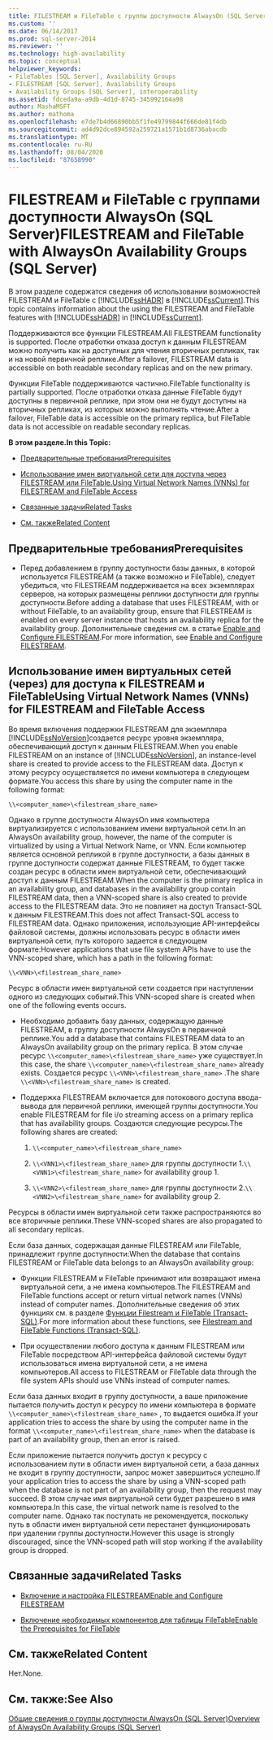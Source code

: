 ```yaml
---
title: FILESTREAM и FileTable с группы доступности AlwaysOn (SQL Server) | Документация Майкрософт
ms.custom: ''
ms.date: 06/14/2017
ms.prod: sql-server-2014
ms.reviewer: ''
ms.technology: high-availability
ms.topic: conceptual
helpviewer_keywords:
- FileTables [SQL Server], Availability Groups
- FILESTREAM [SQL Server], Availability Groups
- Availability Groups [SQL Server], interoperability
ms.assetid: fdceda9a-a9db-4d1d-8745-345992164a98
author: MashaMSFT
ms.author: mathoma
ms.openlocfilehash: e7de7b4d66890bb5f1fe49799844f666de81f4db
ms.sourcegitcommit: ad4d92dce894592a259721a1571b1d8736abacdb
ms.translationtype: MT
ms.contentlocale: ru-RU
ms.lasthandoff: 08/04/2020
ms.locfileid: "87658990"
---
```

# <a name="filestream-and-filetable-with-alwayson-availability-groups-sql-server"></a><span data-ttu-id="7e08c-102">FILESTREAM и FileTable с группами доступности AlwaysOn (SQL Server)</span><span class="sxs-lookup"><span data-stu-id="7e08c-102">FILESTREAM and FileTable with AlwaysOn Availability Groups (SQL Server)</span></span>
  <span data-ttu-id="7e08c-103">В этом разделе содержатся сведения об использовании возможностей FILESTREAM и FileTable с [!INCLUDE[ssHADR](../../../includes/sshadr-md.md)] в [!INCLUDE[ssCurrent](../../../includes/sscurrent-md.md)].</span><span class="sxs-lookup"><span data-stu-id="7e08c-103">This topic contains information about the using the FILESTREAM and FileTable features with [!INCLUDE[ssHADR](../../../includes/sshadr-md.md)] in [!INCLUDE[ssCurrent](../../../includes/sscurrent-md.md)].</span></span>  
  
 <span data-ttu-id="7e08c-104">Поддерживаются все функции FILESTREAM.</span><span class="sxs-lookup"><span data-stu-id="7e08c-104">All FILESTREAM functionality is supported.</span></span> <span data-ttu-id="7e08c-105">После отработки отказа доступ к данным FILESTREAM можно получить как на доступных для чтения вторичных репликах, так и на новой первичной реплике.</span><span class="sxs-lookup"><span data-stu-id="7e08c-105">After a failover, FILESTREAM data is accessible on both readable secondary replicas and on the new primary.</span></span>  
  
 <span data-ttu-id="7e08c-106">Функции FileTable поддерживаются частично.</span><span class="sxs-lookup"><span data-stu-id="7e08c-106">FileTable functionality is partially supported.</span></span> <span data-ttu-id="7e08c-107">После отработки отказа данные FileTable будут доступны в первичной реплике, при этом они не будут доступны на вторичных репликах, из которых можно выполнять чтение.</span><span class="sxs-lookup"><span data-stu-id="7e08c-107">After a failover, FileTable data is accessible on the primary replica, but FileTable data is not accessible on readable secondary replicas.</span></span>  
  
 <span data-ttu-id="7e08c-108">**В этом разделе.**</span><span class="sxs-lookup"><span data-stu-id="7e08c-108">**In this Topic:**</span></span>  
  
-   [<span data-ttu-id="7e08c-109">Предварительные требования</span><span class="sxs-lookup"><span data-stu-id="7e08c-109">Prerequisites</span></span>](#Prerequisites)  
  
-   [<span data-ttu-id="7e08c-110">Использование имен виртуальной сети для доступа через FILESTREAM или FileTable.</span><span class="sxs-lookup"><span data-stu-id="7e08c-110">Using Virtual Network Names (VNNs) for FILESTREAM and FileTable Access</span></span>](#vnn)  
  
-   [<span data-ttu-id="7e08c-111">Связанные задачи</span><span class="sxs-lookup"><span data-stu-id="7e08c-111">Related Tasks</span></span>](#RelatedTasks)  
  
-   [<span data-ttu-id="7e08c-112">См. также</span><span class="sxs-lookup"><span data-stu-id="7e08c-112">Related Content</span></span>](#RelatedContent)  
  
##  <a name="prerequisites"></a><a name="Prerequisites"></a> <span data-ttu-id="7e08c-113">Предварительные требования</span><span class="sxs-lookup"><span data-stu-id="7e08c-113">Prerequisites</span></span>  
  
-   <span data-ttu-id="7e08c-114">Перед добавлением в группу доступности базы данных, в которой используется FILESTREAM (а также возможно и FileTable), следует убедиться, что FILESTREAM поддерживается на всех экземплярах серверов, на которых размещены реплики доступности для группы доступности.</span><span class="sxs-lookup"><span data-stu-id="7e08c-114">Before adding a database that uses FILESTREAM, with or without FileTable, to an availability group, ensure that FILESTREAM is enabled on every server instance that hosts an availability replica for the availability group.</span></span> <span data-ttu-id="7e08c-115">Дополнительные сведения см. в статье [Enable and Configure FILESTREAM](../../../relational-databases/blob/enable-and-configure-filestream.md).</span><span class="sxs-lookup"><span data-stu-id="7e08c-115">For more information, see [Enable and Configure FILESTREAM](../../../relational-databases/blob/enable-and-configure-filestream.md).</span></span>  
  
##  <a name="using-virtual-network-names-vnns-for-filestream-and-filetable-access"></a><a name="vnn"></a><span data-ttu-id="7e08c-116">Использование имен виртуальных сетей (через) для доступа к FILESTREAM и FileTable</span><span class="sxs-lookup"><span data-stu-id="7e08c-116">Using Virtual Network Names (VNNs) for FILESTREAM and FileTable Access</span></span>  
 <span data-ttu-id="7e08c-117">Во время включения поддержки FILESTREAM для экземпляра [!INCLUDE[ssNoVersion](../../../includes/ssnoversion-md.md)]создается ресурс уровня экземпляра, обеспечивающий доступ к данным FILESTREAM.</span><span class="sxs-lookup"><span data-stu-id="7e08c-117">When you enable FILESTREAM on an instance of [!INCLUDE[ssNoVersion](../../../includes/ssnoversion-md.md)], an instance-level share is created to provide access to the FILESTREAM data.</span></span> <span data-ttu-id="7e08c-118">Доступ к этому ресурсу осуществляется по имени компьютера в следующем формате.</span><span class="sxs-lookup"><span data-stu-id="7e08c-118">You access this share by using the computer name in the following format:</span></span>  
  
 `\\<computer_name>\<filestream_share_name>`  
  
 <span data-ttu-id="7e08c-119">Однако в группе доступности AlwaysOn имя компьютера виртуализируется с использованием имени виртуальной сети.</span><span class="sxs-lookup"><span data-stu-id="7e08c-119">In an AlwaysOn availability group, however, the name of the computer is virtualized by using a Virtual Network Name, or VNN.</span></span> <span data-ttu-id="7e08c-120">Если компьютер является основной репликой в группе доступности, а базы данных в группе доступности содержат данные FILESTREAM, то будет также создан ресурс в области имен виртуальной сети, обеспечивающий доступ к данным FILESTREAM.</span><span class="sxs-lookup"><span data-stu-id="7e08c-120">When the computer is the primary replica in an availability group, and databases in the availability group contain FILESTREAM data, then a VNN-scoped share is also created to provide access to the FILESTREAM data.</span></span> <span data-ttu-id="7e08c-121">Это не повлияет на доступ Transact-SQL к данным FILESTREAM.</span><span class="sxs-lookup"><span data-stu-id="7e08c-121">This does not affect Transact-SQL access to FILESTREAM data.</span></span> <span data-ttu-id="7e08c-122">Однако приложения, использующие API-интерфейсы файловой системы, должны использовать ресурс в области имен виртуальной сети, путь которого задается в следующем формате:</span><span class="sxs-lookup"><span data-stu-id="7e08c-122">However applications that use file system APIs have to use the VNN-scoped share, which has a path in the following format:</span></span>  
  
 `\\<VNN>\<filestream_share_name>`  
  
 <span data-ttu-id="7e08c-123">Ресурс в области имен виртуальной сети создается при наступлении одного из следующих событий.</span><span class="sxs-lookup"><span data-stu-id="7e08c-123">This VNN-scoped share is created when one of the following events occurs.</span></span>  
  
-   <span data-ttu-id="7e08c-124">Необходимо добавить базу данных, содержащую данные FILESTREAM, в группу доступности AlwaysOn в первичной реплике.</span><span class="sxs-lookup"><span data-stu-id="7e08c-124">You add a database that contains FILESTREAM data to an AlwaysOn availability group on the primary replica.</span></span> <span data-ttu-id="7e08c-125">В этом случае ресурс `\\<computer_name>\<filestream_share_name>` уже существует.</span><span class="sxs-lookup"><span data-stu-id="7e08c-125">In this case, the share `\\<computer_name>\<filestream_share_name>` already exists.</span></span> <span data-ttu-id="7e08c-126">Создается ресурс `\\<VNN>\<filestream_share_name>` .</span><span class="sxs-lookup"><span data-stu-id="7e08c-126">The share `\\<VNN>\<filestream_share_name>` is created.</span></span>  
  
-   <span data-ttu-id="7e08c-127">Поддержка FILESTREAM включается для потокового доступа ввода-вывода для первичной реплики, имеющей группы доступности.</span><span class="sxs-lookup"><span data-stu-id="7e08c-127">You enable FILESTREAM for file i/o streaming access on a primary replica that has availability groups.</span></span> <span data-ttu-id="7e08c-128">Создаются следующие ресурсы.</span><span class="sxs-lookup"><span data-stu-id="7e08c-128">The following shares are created:</span></span>  
  
    1.  `\\<computer_name>\<filestream_share_name>`  
  
    2.  <span data-ttu-id="7e08c-129">`\\<VNN1>\<filestream_share_name>` для группы доступности 1.</span><span class="sxs-lookup"><span data-stu-id="7e08c-129">`\\<VNN1>\<filestream_share_name>` for availability group 1.</span></span>  
  
    3.  <span data-ttu-id="7e08c-130">`\\<VNN2>\<filestream_share_name>` для группы доступности 2.</span><span class="sxs-lookup"><span data-stu-id="7e08c-130">`\\<VNN2>\<filestream_share_name>` for availability group 2.</span></span>  
  
 <span data-ttu-id="7e08c-131">Ресурсы в области имен виртуальной сети также распространяются во все вторичные реплики.</span><span class="sxs-lookup"><span data-stu-id="7e08c-131">These VNN-scoped shares are also propagated to all secondary replicas.</span></span>  
  
 <span data-ttu-id="7e08c-132">Если база данных, содержащая данные FILESTREAM или FileTable, принадлежит группе доступности:</span><span class="sxs-lookup"><span data-stu-id="7e08c-132">When the database that contains FILESTREAM or FileTable data belongs to an AlwaysOn availability group:</span></span>  
  
-   <span data-ttu-id="7e08c-133">Функции FILESTREAM и FileTable принимают или возвращают имена виртуальной сети, а не имена компьютеров.</span><span class="sxs-lookup"><span data-stu-id="7e08c-133">The FILESTREAM and FileTable functions accept or return virtual network names (VNNs) instead of computer names.</span></span> <span data-ttu-id="7e08c-134">Дополнительные сведения об этих функциях см. в разделе [Функции Filestream и FileTable (Transact-SQL)](/sql/relational-databases/system-functions/filestream-and-filetable-functions-transact-sql).</span><span class="sxs-lookup"><span data-stu-id="7e08c-134">For more information about these functions, see [Filestream and FileTable Functions &#40;Transact-SQL&#41;](/sql/relational-databases/system-functions/filestream-and-filetable-functions-transact-sql).</span></span>  
  
-   <span data-ttu-id="7e08c-135">При осуществлении любого доступа к данным FILESTREAM или FileTable посредством API-интерфейса файловой системы будут использоваться имена виртуальной сети, а не имена компьютеров.</span><span class="sxs-lookup"><span data-stu-id="7e08c-135">All access to FILESTREAM or FileTable data through the file system APIs should use VNNs instead of computer names.</span></span>  
  
 <span data-ttu-id="7e08c-136">Если база данных входит в группу доступности, а ваше приложение пытается получить доступ к ресурсу по имени компьютера в формате `\\<computer_name>\<filestream_share_name>` , то выдается ошибка.</span><span class="sxs-lookup"><span data-stu-id="7e08c-136">If your application tries to access the share by using the computer name in the format `\\<computer_name>\<filestream_share_name>` when the database is part of an availability group, then an error is raised.</span></span>  
  
 <span data-ttu-id="7e08c-137">Если приложение пытается получить доступ к ресурсу с использованием пути в области имен виртуальной сети, а база данных не входит в группу доступности, запрос может завершиться успешно.</span><span class="sxs-lookup"><span data-stu-id="7e08c-137">If your application tries to access the share by using a VNN-scoped path when the database is not part of an availability group, then the request may succeed.</span></span> <span data-ttu-id="7e08c-138">В этом случае имя виртуальной сети будет разрешено в имя компьютера.</span><span class="sxs-lookup"><span data-stu-id="7e08c-138">In this case, the virtual network name is resolved to the computer name.</span></span> <span data-ttu-id="7e08c-139">Однако так поступать не рекомендуется, поскольку путь в области имен виртуальной сети перестанет функционировать при удалении группы доступности.</span><span class="sxs-lookup"><span data-stu-id="7e08c-139">However this usage is strongly discouraged, since the VNN-scoped path will stop working if the availability group is dropped.</span></span>  
  
##  <a name="related-tasks"></a><a name="RelatedTasks"></a> <span data-ttu-id="7e08c-140">Связанные задачи</span><span class="sxs-lookup"><span data-stu-id="7e08c-140">Related Tasks</span></span>  
  
-   [<span data-ttu-id="7e08c-141">Включение и настройка FILESTREAM</span><span class="sxs-lookup"><span data-stu-id="7e08c-141">Enable and Configure FILESTREAM</span></span>](../../../relational-databases/blob/enable-and-configure-filestream.md)  
  
-   [<span data-ttu-id="7e08c-142">Включение необходимых компонентов для таблицы FileTable</span><span class="sxs-lookup"><span data-stu-id="7e08c-142">Enable the Prerequisites for FileTable</span></span>](../../../relational-databases/blob/enable-the-prerequisites-for-filetable.md)  
  
##  <a name="related-content"></a><a name="RelatedContent"></a> <span data-ttu-id="7e08c-143">См. также</span><span class="sxs-lookup"><span data-stu-id="7e08c-143">Related Content</span></span>  
 <span data-ttu-id="7e08c-144">Нет.</span><span class="sxs-lookup"><span data-stu-id="7e08c-144">None.</span></span>  
  
## <a name="see-also"></a><span data-ttu-id="7e08c-145">См. также:</span><span class="sxs-lookup"><span data-stu-id="7e08c-145">See Also</span></span>  
 [<span data-ttu-id="7e08c-146">Общие сведения о группы доступности AlwaysOn &#40;SQL Server&#41;</span><span class="sxs-lookup"><span data-stu-id="7e08c-146">Overview of AlwaysOn Availability Groups &#40;SQL Server&#41;</span></span>](overview-of-always-on-availability-groups-sql-server.md)  
  
  
